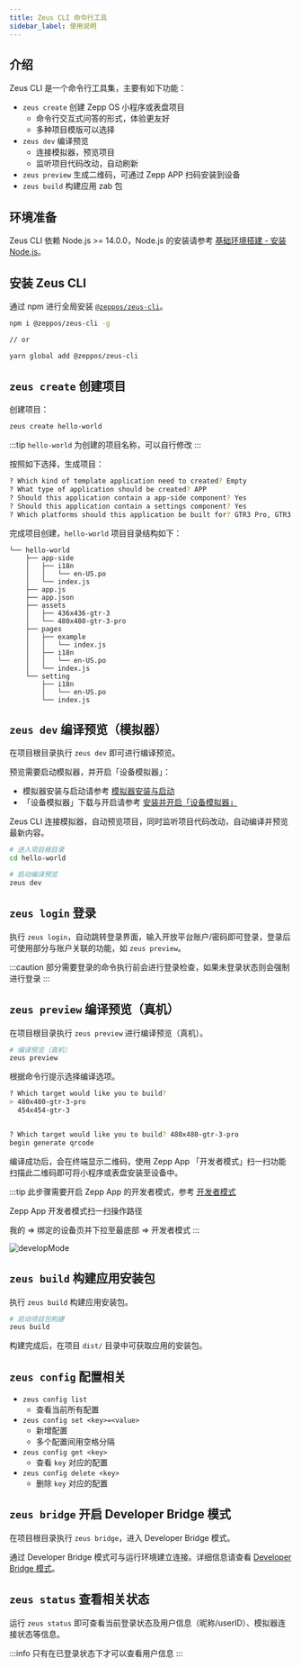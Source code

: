 ```yaml
---
title: Zeus CLI 命令行工具
sidebar_label: 使用说明
---
```


## 介绍

Zeus CLI 是一个命令行工具集，主要有如下功能：

- `zeus create` 创建 Zepp OS 小程序或表盘项目
  - 命令行交互式问答的形式，体验更友好
  - 多种项目模版可以选择
- `zeus dev` 编译预览
  - 连接模拟器，预览项目
  - 监听项目代码改动，自动刷新
- `zeus preview` 生成二维码，可通过 Zepp APP 扫码安装到设备
- `zeus build` 构建应用 zab 包

## 环境准备

Zeus CLI 依赖 Node.js >= 14.0.0，Node.js 的安装请参考 [基础环境搭建 - 安装 Node.js](../../best-practice/Basic-environment-construction.mdx#安装-nodejs)。

## 安装 Zeus CLI

通过 npm 进行全局安装 [`@zeppos/zeus-cli`](https://www.npmjs.com/package/@zeppos/zeus-cli)。

```sh
npm i @zeppos/zeus-cli -g

// or

yarn global add @zeppos/zeus-cli
```

## `zeus create` 创建项目

创建项目：

```sh
zeus create hello-world
```

:::tip
`hello-world` 为创建的项目名称，可以自行修改
:::

按照如下选择，生成项目：

```sh
? Which kind of template application need to created? Empty
? What type of application should be created? APP
? Should this application contain a app-side component? Yes
? Should this application contain a settings component? Yes
? Which platforms should this application be built for? GTR3 Pro, GTR3
```

完成项目创建，`hello-world` 项目目录结构如下：

```tree
└── hello-world
    ├── app-side
    │   ├── i18n
    │   │   └── en-US.po
    │   └── index.js
    ├── app.js
    ├── app.json
    ├── assets
    │   ├── 436x436-gtr-3
    │   └── 480x480-gtr-3-pro
    ├── pages
    │   ├── example
    │   │   └── index.js
    │   ├── i18n
    │   │   └── en-US.po
    │   └── index.js
    └── setting
        ├── i18n
        │   └── en-US.po
        └── index.js
```

## `zeus dev` 编译预览（模拟器）

在项目根目录执行 `zeus dev` 即可进行编译预览。

预览需要启动模拟器，并开启「设备模拟器」：

- 模拟器安装与启动请参考 [模拟器安装与启动](../simulator/setup.md)
- 「设备模拟器」下载与开启请参考 [安装并开启「设备模拟器」](../simulator/index.md#安装并开启设备模拟器)

Zeus CLI 连接模拟器，自动预览项目，同时监听项目代码改动，自动编译并预览最新内容。

```sh
# 进入项目根目录
cd hello-world

# 启动编译预览
zeus dev
```

## `zeus login` 登录

执行 `zeus login`，自动跳转登录界面，输入开放平台账户/密码即可登录，登录后可使用部分与账户关联的功能，如 `zeus preview`。

:::caution
部分需要登录的命令执行前会进行登录检查，如果未登录状态则会强制进行登录
:::

## `zeus preview` 编译预览（真机）

在项目根目录执行 `zeus preview` 进行编译预览（真机）。

```sh
# 编译预览（真机）
zeus preview
```

根据命令行提示选择编译选项。

```sh
? Which target would like you to build?
> 480x480-gtr-3-pro
  454x454-gtr-3


? Which target would like you to build? 480x480-gtr-3-pro
begin generate qrcode
```

编译成功后，会在终端显示二维码，使用 Zepp App 「开发者模式」扫一扫功能扫描此二维码即可将小程序或表盘安装至设备中。

:::tip
此步骤需要开启 Zepp App 的开发者模式，参考 [开发者模式](../zepp-app.md)

Zepp App 开发者模式扫一扫操作路径

我的 => 绑定的设备页并下拉至最底部 => 开发者模式
:::

![developMode](/img/zh-cn/docs/guides/tools/studio/developMode.png)

## `zeus build` 构建应用安装包

执行 `zeus build` 构建应用安装包。

```sh
# 启动项目包构建
zeus build
```

构建完成后，在项目 `dist/` 目录中可获取应用的安装包。

## `zeus config` 配置相关

- `zeus config list`
  - 查看当前所有配置
- `zeus config set <key>=<value>`
  - 新增配置
  - 多个配置间用空格分隔
- `zeus config get <key>`
  - 查看 `key` 对应的配置
- `zeus config delete <key>`
  - 删除 `key` 对应的配置

## `zeus bridge` 开启 Developer Bridge 模式

在项目根目录执行 `zeus bridge`，进入 Developer Bridge 模式。

通过 Developer Bridge 模式可与运行环境建立连接。详细信息请查看 [Developer Bridge 模式](guides/faq/developer-bridge-mode.md)。

## `zeus status` 查看相关状态

运行 `zeus status` 即可查看当前登录状态及用户信息（昵称/userID）、模拟器连接状态等信息。

:::info
只有在已登录状态下才可以查看用户信息
:::
